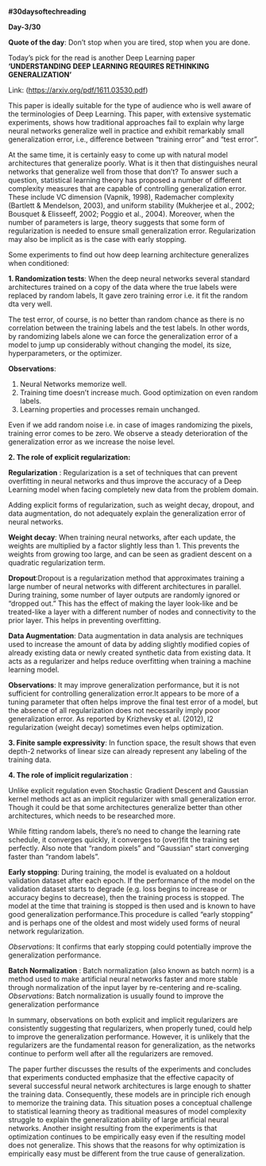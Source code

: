 **#30daysoftechreading**

**Day-3/30**

**Quote of the day**: Don’t stop when you are tired, stop when you are done.

Today’s pick for the read is another Deep Learning paper **‘UNDERSTANDING DEEP LEARNING REQUIRES RETHINKING GENERALIZATION’**

Link: (https://arxiv.org/pdf/1611.03530.pdf)

This paper is ideally suitable for the type of audience who is well aware of the terminologies of Deep Learning. This paper, with extensive systematic experiments, shows how traditional approaches fail to explain why large neural networks generalize well in practice and exhibit remarkably small generalization error, i.e., difference between “training error” and “test error”. 

At the same time, it is certainly easy to come up with natural model architectures that generalize poorly. What is it then that distinguishes neural networks that generalize well from those that don’t? To answer such a question, statistical learning theory has proposed a number of different complexity measures that are capable of controlling generalization error. These include VC dimension (Vapnik, 1998), Rademacher complexity (Bartlett & Mendelson, 2003), and uniform stability (Mukherjee et al., 2002; Bousquet & Elisseeff, 2002; Poggio et al., 2004). Moreover, when the number of parameters is large, theory suggests that some form of regularization is needed to ensure small generalization error. Regularization may also be implicit as is the case with early stopping.

Some experiments to find out how deep learning architecture generalizes when conditioned:

**1. Randomization tests**: When the deep neural networks several standard architectures trained on a copy of the data where the true labels were replaced by random labels, It gave zero training error i.e. it fit the random dta very well.

The test error, of course, is no better than random chance as there is no correlation between the training labels and the test labels. In other words, by randomizing labels alone we can force the generalization error of a model to jump up considerably without changing the model, its size, hyperparameters, or the optimizer.

**Observations**:

1. Neural Networks memorize well.
2. Training time doesn’t increase much. Good optimization on even random labels.
3. Learning properties and processes remain unchanged.

Even if we add random noise i.e. in case of images randomizing the pixels, training error comes to be zero. We observe a steady deterioration of the generalization error as we increase the noise level.

**2. The role of explicit regularization:**

**Regularization** : Regularization is a set of techniques that can prevent overfitting in neural networks and thus improve the accuracy of a Deep Learning model when facing completely new data from the problem domain.

Adding explicit forms of regularization, such as weight decay, dropout, and data augmentation, do not adequately explain the generalization error of neural networks. 

**Weight decay**: When training neural networks, after each update, the weights are multiplied by a factor slightly less than 1. This prevents the weights from growing too large, and can be seen as gradient descent on a quadratic regularization term.

**Dropout**:Dropout is a regularization method that approximates training a large number of neural networks with different architectures in parallel.
During training, some number of layer outputs are randomly ignored or “dropped out.” This has the effect of making the layer look-like and be treated-like a layer with a different number of nodes and connectivity to the prior layer. This helps in preventing overfitting.

**Data Augmentation**: Data augmentation in data analysis are techniques used to increase the amount of data by adding slightly modified copies of already existing data or newly created synthetic data from existing data. It acts as a regularizer and helps reduce overfitting when training a machine learning model.

**Observations**: It may improve generalization performance, but it is not sufficient for controlling generalization error.It appears to be more of a tuning parameter that often helps improve the final test error of a model, but the absence of all regularization does not necessarily imply poor generalization error. As reported by Krizhevsky et al. (2012), l2 regularization  (weight decay) sometimes even helps optimization.

**3. Finite sample expressivity**: In function space, the result shows that even depth-2 networks of linear size can already represent any labeling of the training data. 

**4. The role of implicit regularization** :

Unlike explicit regulation even Stochastic Gradient Descent and Gaussian kernel methods act as an implicit regularizer with small generalization error. Though it could be that some architectures generalize better than other architectures, which needs to be researched more.

While fitting random labels, there’s no need to change the learning rate schedule, it converges quickly, it converges to (over)fit the training set perfectly. Also note that “random pixels” and “Gaussian” start converging faster than “random labels”.

**Early stopping**: During training, the model is evaluated on a holdout validation dataset after each epoch. If the performance of the model on the validation dataset starts to degrade (e.g. loss begins to increase or accuracy begins to decrease), then the training process is stopped. The model at the time that training is stopped is then used and is known to have good generalization performance.This procedure is called “early stopping” and is perhaps one of the oldest and most widely used forms of neural network regularization.

*Observations*: It confirms that early stopping could potentially improve the generalization performance.

**Batch Normalization** : Batch normalization (also known as batch norm) is a method used to make artificial neural networks faster and more stable through normalization of the input layer by re-centering and re-scaling.
*Observations*: Batch normalization is usually found to improve the generalization performance

In summary, observations on both explicit and implicit regularizers are consistently suggesting that regularizers, when properly tuned, could help to improve the generalization performance. However, it is unlikely that the regularizers are the fundamental reason for generalization, as the networks continue to perform well after all the regularizers are removed. 

The paper further discusses the results of the experiments and concludes that experiments conducted emphasize that the effective capacity of several successful neural network architectures is large enough to shatter the training data. Consequently, these models are in principle rich enough to memorize the training data. This situation poses a conceptual challenge to statistical learning theory as traditional measures of model complexity struggle to explain the generalization ability of large artificial neural networks. Another insight resulting from the experiments is that optimization continues to be empirically easy even if the resulting model does not generalize. This shows that the reasons for why optimization is empirically easy must be different from the true cause of generalization. 
